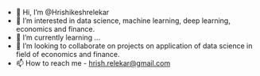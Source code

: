 - 👋 Hi, I’m @Hrishikeshrelekar
- 👀 I’m interested in data science, machine learning, deep learning, economics and finance.
- 🌱 I’m currently learning ...
- 💞️ I’m looking to collaborate on projects on application of data science in field of economics and finance.
- 📫 How to reach me - hrish.relekar@gmail.com

<!---
Hrishikeshrelekar/Hrishikeshrelekar is a ✨ special ✨ repository because its `README.md` (this file) appears on your GitHub profile.
You can click the Preview link to take a look at your changes.
--->
